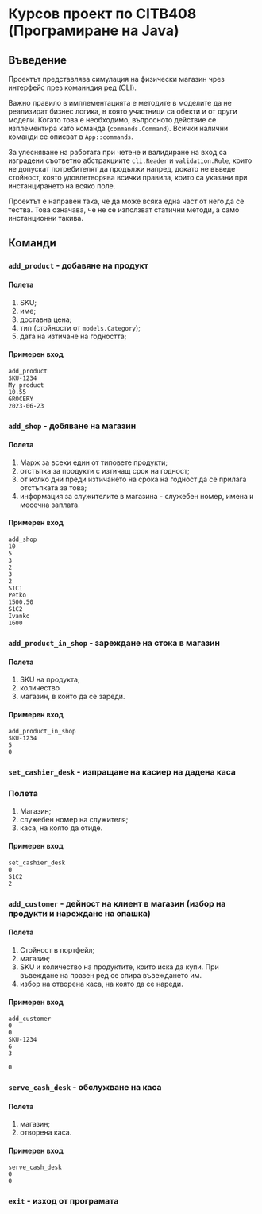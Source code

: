 # Курсов проект по CITB408 (Програмиране на Java)

## Въведение

Проектът представлява симулация на физически магазин чрез интерфейс през команндия ред (CLI).

Важно правило в имплементацията е методите в моделите да не реализират бизнес логика, в която участници са обекти и от други модели. Когато това е необходимо, въпросното действие се изплементира като команда (`commands.Command`). Всички налични команди се описват в `App::commands`.    

За улесняване на работата при четене и валидиране на вход са изградени съответно абстракциите `cli.Reader` и `validation.Rule`, които не допускат потребителят да продължи напред, докато не въведе стойност, която удовлетворява всички правила, които са указани при инстанцирането на всяко поле.  

Проектът е направен така, че да може всяка една част от него да се тества. Това означава, че не се използват статични методи, а само инстанционни такива.


## Команди

### `add_product` - добавяне на продукт

#### Полета
1. SKU;
2. име;
3. доставна цена;
4. тип (стойности от `models.Category`);
5. дата на изтичане на годността;

#### Примерен вход
```
add_product
SKU-1234
My product
10.55
GROCERY
2023-06-23
```

### `add_shop` - добяване на магазин

#### Полета
1. Марж за всеки един от типовете продукти;
2. отстъпка за продукти с изтичащ срок на годност;
3. от колко дни преди изтичането на срока на годност да се прилага отстъпката за това;
4. информация за служителите в магазина - служебен номер, имена и месечна заплата.

#### Примерен вход
```
add_shop
10
5
3
2
3
2
S1C1
Petko
1500.50
S1C2
Ivanko
1600
```
### `add_product_in_shop` - зареждане на стока в магазин

#### Полета
1. SKU на продукта; 
2. количество
3. магазин, в който да се зареди.

#### Примерен вход
```
add_product_in_shop
SKU-1234
5
0
```

### `set_cashier_desk` - изпращане на касиер на дадена каса

### Полета
1. Магазин;
2. служебен номер на служителя;
3. каса, на която да отиде.

#### Примерен вход
```
set_cashier_desk
0
S1C2
2
```

### `add_customer` - дейност на клиент в магазин (избор на продукти и нареждане на опашка)


#### Полета
1. Стойност в портфейл;
2. магазин;
3. SKU и количество на продуктите, които иска да купи. При въвеждане на празен ред се спира въвеждането им.
4. избор на отворена каса, на която да се нареди.

#### Примерен вход

```
add_customer
0
0
SKU-1234
6
3

0
```

### `serve_cash_desk` - обслужване на каса

#### Полета
1. магазин;
2. отворена каса.

#### Примерен вход
```
serve_cash_desk
0
0
```

### `exit` - изход от програмата
